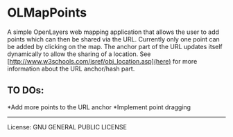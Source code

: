# OLMapPoints
A simple OpenLayers web mapping application that allows the user to add points which can then be shared via the URL. Currently only one point can be added by clicking on the map. The anchor part of the URL updates itself dynamically to allow the sharing of a location. See [http://www.w3schools.com/jsref/obj_location.asp](here) for more information about the URL anchor/hash part.

## TO DOs:
*Add more points to the URL anchor
*Implement point dragging

* * *
License: GNU GENERAL PUBLIC LICENSE
